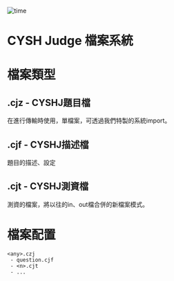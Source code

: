 ![time](https://wakatime.com/badge/user/3bed848b-ab70-463a-ade3-235f88526a6a/project/444dd547-fcb2-4e8a-a882-35ad88405efd.svg)
# CYSH Judge 檔案系統
# 檔案類型
## .cjz - CYSHJ題目檔
在進行傳輸時使用，單檔案，可透過我們特製的系統import。

## .cjf - CYSHJ描述檔
題目的描述、設定

## .cjt - CYSHJ測資檔
測資的檔案，將以往的in、out檔合併的新檔案模式。

# 檔案配置
    <any>.czj
     - question.cjf
     - <n>.cjt
     - ...
